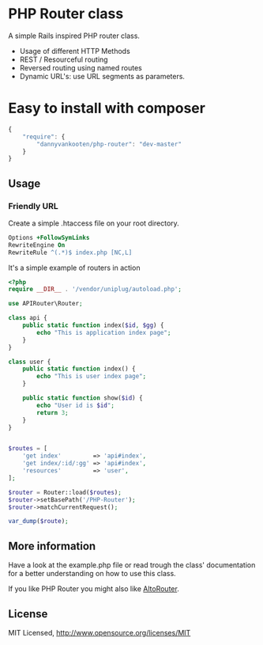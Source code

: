 # PHP Router class

A simple Rails inspired PHP router class.

* Usage of different HTTP Methods
* REST / Resourceful routing
* Reversed routing using named routes
* Dynamic URL's: use URL segments as parameters.

# Easy to install with **composer**

```javascript
{
    "require": {
        "dannyvankooten/php-router": "dev-master"
    }
}
```

## Usage

### Friendly URL

Create a simple .htaccess file on your root directory.

```apache
Options +FollowSymLinks
RewriteEngine On
RewriteRule ^(.*)$ index.php [NC,L]
```

It's a simple example of routers in action

```php
<?php
require __DIR__ . '/vendor/uniplug/autoload.php';

use APIRouter\Router;

class api {
	public static function index($id, $gg) {
		echo "This is application index page";
	}
}

class user {
	public static function index() {
		echo "This is user index page";
	}

	public static function show($id) {
		echo "User id is $id";
		return 3;
	}
}


$routes = [
	'get index'         => 'api#index',
	'get index/:id/:gg' => 'api#index',
	'resources'         => 'user',
];

$router = Router::load($routes);
$router->setBasePath('/PHP-Router');
$router->matchCurrentRequest();

var_dump($route);
```
## More information
Have a look at the example.php file or read trough the class' documentation for a better understanding on how to use this class.

If you like PHP Router you might also like [AltoRouter](//github.com/dannyvankooten/AltoRouter).

## License
MIT Licensed, http://www.opensource.org/licenses/MIT
